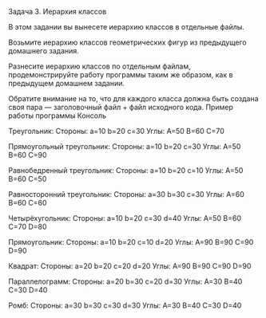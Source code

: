 Задача 3. Иерархия классов

В этом задании вы вынесете иерархию классов в отдельные файлы.

Возьмите иерархию классов геометрических фигур из предыдущего домашнего задания.

Разнесите иерархию классов по отдельным файлам, продемонстрируйте работу программы таким же образом, как в предыдущем домашнем задании.

Обратите внимание на то, что для каждого класса должна быть создана своя пара — заголовочный файл + файл исходного кода.
Пример работы программы
Консоль

Треугольник:
Стороны: a=10 b=20 c=30
Углы: A=50 B=60 C=70

Прямоугольный треугольник:
Стороны: a=10 b=20 c=30
Углы: A=50 B=60 C=90

Равнобедренный треугольник:
Стороны: a=10 b=20 c=10
Углы: A=50 B=60 C=50

Равносторонний треугольник:
Стороны: a=30 b=30 c=30
Углы: A=60 B=60 C=60

Четырёхугольник:
Стороны: a=10 b=20 c=30 d=40
Углы: A=50 B=60 C=70 D=80

Прямоугольник:
Стороны: a=10 b=20 c=10 d=20
Углы: A=90 B=90 C=90 D=90

Квадрат:
Стороны: a=20 b=20 c=20 d=20
Углы: A=90 B=90 C=90 D=90

Параллелограмм:
Стороны: a=20 b=30 c=20 d=30
Углы: A=30 B=40 C=30 D=40

Ромб:
Стороны: a=30 b=30 c=30 d=30
Углы: A=30 B=40 C=30 D=40

